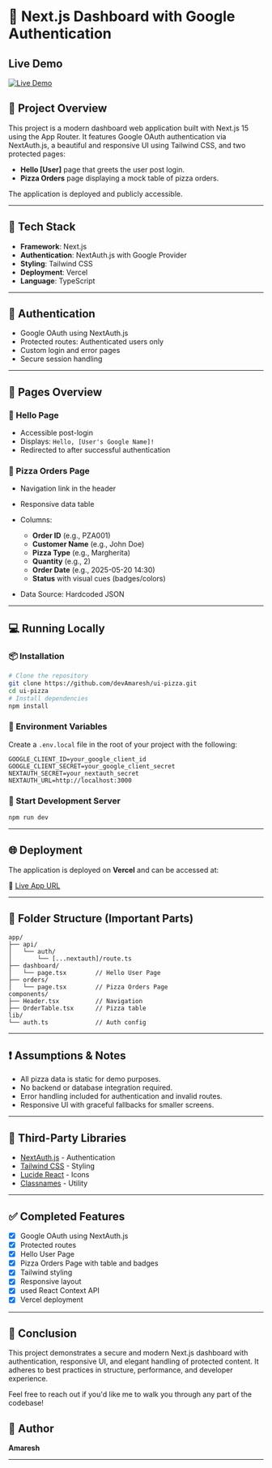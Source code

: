# 🚀 Next.js Dashboard with Google Authentication

## Live Demo

[![Live Demo](https://img.shields.io/badge/Live%20Demo-Click%20Here-blue?style=for-the-badge&logo=vercel)](https://ui-pizza-blond.vercel.app/dashboard)

## 📖 Project Overview

This project is a modern dashboard web application built with Next.js 15 using the App Router. It features Google OAuth authentication via NextAuth.js, a beautiful and responsive UI using Tailwind CSS, and two protected pages:

- **Hello \[User]** page that greets the user post login.
- **Pizza Orders** page displaying a mock table of pizza orders.

The application is deployed and publicly accessible.

---

## 🔧 Tech Stack

- **Framework**: Next.js
- **Authentication**: NextAuth.js with Google Provider
- **Styling**: Tailwind CSS
- **Deployment**: Vercel
- **Language**: TypeScript

---

## 🔐 Authentication

- Google OAuth using NextAuth.js
- Protected routes: Authenticated users only
- Custom login and error pages
- Secure session handling

---

## 📄 Pages Overview

### 👋 Hello Page

- Accessible post-login
- Displays: `Hello, [User's Google Name]!`
- Redirected to after successful authentication

### 🍕 Pizza Orders Page

- Navigation link in the header
- Responsive data table
- Columns:

  - **Order ID** (e.g., PZA001)
  - **Customer Name** (e.g., John Doe)
  - **Pizza Type** (e.g., Margherita)
  - **Quantity** (e.g., 2)
  - **Order Date** (e.g., 2025-05-20 14:30)
  - **Status** with visual cues (badges/colors)

- Data Source: Hardcoded JSON

---

## 💻 Running Locally

### 📦 Installation

```bash
# Clone the repository
git clone https://github.com/devAmaresh/ui-pizza.git
cd ui-pizza
# Install dependencies
npm install
```

### 🔑 Environment Variables

Create a `.env.local` file in the root of your project with the following:

```env
GOOGLE_CLIENT_ID=your_google_client_id
GOOGLE_CLIENT_SECRET=your_google_client_secret
NEXTAUTH_SECRET=your_nextauth_secret
NEXTAUTH_URL=http://localhost:3000
```

### 🚀 Start Development Server

```bash
npm run dev
```

---

## 🌐 Deployment

The application is deployed on **Vercel** and can be accessed at:

🔗 [Live App URL](https://ui-pizza-blond.vercel.app)

---

## 📁 Folder Structure (Important Parts)

```
app/
├── api/
│   └── auth/
│       └── [...nextauth]/route.ts
├── dashboard/
│   └── page.tsx        // Hello User Page
├── orders/
│   └── page.tsx        // Pizza Orders Page
components/
├── Header.tsx          // Navigation
├── OrderTable.tsx      // Pizza table
lib/
└── auth.ts             // Auth config
```

---

## ❗ Assumptions & Notes

- All pizza data is static for demo purposes.
- No backend or database integration required.
- Error handling included for authentication and invalid routes.
- Responsive UI with graceful fallbacks for smaller screens.

---

## 🧰 Third-Party Libraries

- [NextAuth.js](https://next-auth.js.org/) - Authentication
- [Tailwind CSS](https://tailwindcss.com/) - Styling
- [Lucide React](https://lucide.dev/) - Icons
- [Classnames](https://github.com/JedWatson/classnames) - Utility

---

## ✅ Completed Features

- [x] Google OAuth using NextAuth.js
- [x] Protected routes
- [x] Hello User Page
- [x] Pizza Orders Page with table and badges
- [x] Tailwind styling
- [x] Responsive layout
- [x] used React Context API
- [x] Vercel deployment

---

## 📌 Conclusion

This project demonstrates a secure and modern Next.js dashboard with authentication, responsive UI, and elegant handling of protected content. It adheres to best practices in structure, performance, and developer experience.

Feel free to reach out if you'd like me to walk you through any part of the codebase!

## 👤 Author

**Amaresh**

---

